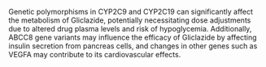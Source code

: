 Genetic polymorphisms in CYP2C9 and CYP2C19 can significantly affect the metabolism of Gliclazide, potentially necessitating dose adjustments due to altered drug plasma levels and risk of hypoglycemia. Additionally, ABCC8 gene variants may influence the efficacy of Gliclazide by affecting insulin secretion from pancreas cells, and changes in other genes such as VEGFA may contribute to its cardiovascular effects.